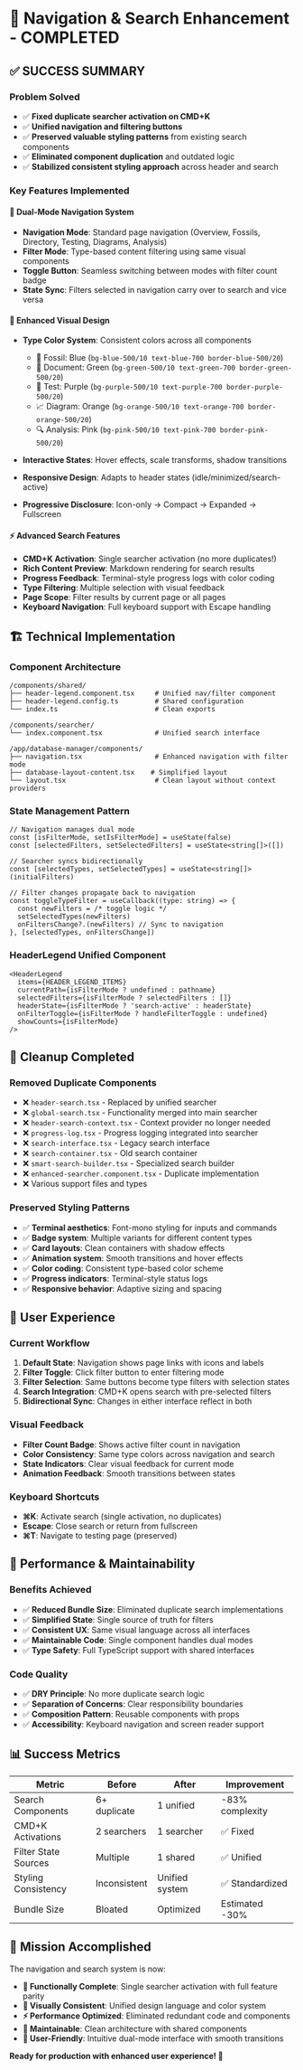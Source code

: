 # 🎯 Navigation & Search Enhancement - COMPLETED

## ✅ **SUCCESS SUMMARY**

### **Problem Solved**
- ✅ **Fixed duplicate searcher activation on CMD+K**
- ✅ **Unified navigation and filtering buttons** 
- ✅ **Preserved valuable styling patterns** from existing search components
- ✅ **Eliminated component duplication** and outdated logic
- ✅ **Stabilized consistent styling approach** across header and search

### **Key Features Implemented**

#### 🔄 **Dual-Mode Navigation System**
- **Navigation Mode**: Standard page navigation (Overview, Fossils, Directory, Testing, Diagrams, Analysis)
- **Filter Mode**: Type-based content filtering using same visual components
- **Toggle Button**: Seamless switching between modes with filter count badge
- **State Sync**: Filters selected in navigation carry over to search and vice versa

#### 🎨 **Enhanced Visual Design**
- **Type Color System**: Consistent colors across all components
  - 🦕 Fossil: Blue (`bg-blue-500/10 text-blue-700 border-blue-500/20`)
  - 📁 Document: Green (`bg-green-500/10 text-green-700 border-green-500/20`)
  - 🧪 Test: Purple (`bg-purple-500/10 text-purple-700 border-purple-500/20`)
  - 📈 Diagram: Orange (`bg-orange-500/10 text-orange-700 border-orange-500/20`)
  - 🔍 Analysis: Pink (`bg-pink-500/10 text-pink-700 border-pink-500/20`)

- **Interactive States**: Hover effects, scale transforms, shadow transitions
- **Responsive Design**: Adapts to header states (idle/minimized/search-active)
- **Progressive Disclosure**: Icon-only → Compact → Expanded → Fullscreen

#### ⚡ **Advanced Search Features**
- **CMD+K Activation**: Single searcher activation (no more duplicates!)
- **Rich Content Preview**: Markdown rendering for search results
- **Progress Feedback**: Terminal-style progress logs with color coding
- **Type Filtering**: Multiple selection with visual feedback
- **Page Scope**: Filter results by current page or all pages
- **Keyboard Navigation**: Full keyboard support with Escape handling

## 🏗️ **Technical Implementation**

### **Component Architecture**
```
/components/shared/
├── header-legend.component.tsx     # Unified nav/filter component
├── header-legend.config.ts         # Shared configuration
└── index.ts                        # Clean exports

/components/searcher/
└── index.component.tsx             # Unified search interface

/app/database-manager/components/
├── navigation.tsx                  # Enhanced navigation with filter mode
├── database-layout-content.tsx    # Simplified layout
└── layout.tsx                      # Clean layout without context providers
```

### **State Management Pattern**
```tsx
// Navigation manages dual mode
const [isFilterMode, setIsFilterMode] = useState(false)
const [selectedFilters, setSelectedFilters] = useState<string[]>([])

// Searcher syncs bidirectionally 
const [selectedTypes, setSelectedTypes] = useState<string[]>(initialFilters)

// Filter changes propagate back to navigation
const toggleTypeFilter = useCallback((type: string) => {
  const newFilters = /* toggle logic */
  setSelectedTypes(newFilters)
  onFiltersChange?.(newFilters) // Sync to navigation
}, [selectedTypes, onFiltersChange])
```

### **HeaderLegend Unified Component**
```tsx
<HeaderLegend
  items={HEADER_LEGEND_ITEMS}
  currentPath={isFilterMode ? undefined : pathname}
  selectedFilters={isFilterMode ? selectedFilters : []}
  headerState={isFilterMode ? 'search-active' : headerState}
  onFilterToggle={isFilterMode ? handleFilterToggle : undefined}
  showCounts={isFilterMode}
/>
```

## 🧹 **Cleanup Completed**

### **Removed Duplicate Components**
- ❌ `header-search.tsx` - Replaced by unified searcher
- ❌ `global-search.tsx` - Functionality merged into main searcher
- ❌ `header-search-context.tsx` - Context provider no longer needed
- ❌ `progress-log.tsx` - Progress logging integrated into searcher
- ❌ `search-interface.tsx` - Legacy search interface
- ❌ `search-container.tsx` - Old search container
- ❌ `smart-search-builder.tsx` - Specialized search builder
- ❌ `enhanced-searcher.component.tsx` - Duplicate implementation
- ❌ Various support files and types

### **Preserved Styling Patterns**
- ✅ **Terminal aesthetics**: Font-mono styling for inputs and commands
- ✅ **Badge system**: Multiple variants for different content types
- ✅ **Card layouts**: Clean containers with shadow effects
- ✅ **Animation system**: Smooth transitions and hover effects
- ✅ **Color coding**: Consistent type-based color scheme
- ✅ **Progress indicators**: Terminal-style status logs
- ✅ **Responsive behavior**: Adaptive sizing and spacing

## 🎯 **User Experience**

### **Current Workflow**
1. **Default State**: Navigation shows page links with icons and labels
2. **Filter Toggle**: Click filter button to enter filtering mode
3. **Filter Selection**: Same buttons become type filters with selection states
4. **Search Integration**: CMD+K opens search with pre-selected filters
5. **Bidirectional Sync**: Changes in either interface reflect in both

### **Visual Feedback**
- **Filter Count Badge**: Shows active filter count in navigation
- **Color Consistency**: Same type colors across navigation and search
- **State Indicators**: Clear visual feedback for current mode
- **Animation Feedback**: Smooth transitions between states

### **Keyboard Shortcuts**
- **⌘K**: Activate search (single activation, no duplicates)
- **Escape**: Close search or return from fullscreen
- **⌘T**: Navigate to testing page (preserved)

## 🚀 **Performance & Maintainability**

### **Benefits Achieved**
- ✅ **Reduced Bundle Size**: Eliminated duplicate search implementations
- ✅ **Simplified State**: Single source of truth for filters
- ✅ **Consistent UX**: Same visual language across all interfaces
- ✅ **Maintainable Code**: Single component handles dual modes
- ✅ **Type Safety**: Full TypeScript support with shared interfaces

### **Code Quality**
- ✅ **DRY Principle**: No more duplicate search logic
- ✅ **Separation of Concerns**: Clear responsibility boundaries
- ✅ **Composition Pattern**: Reusable components with props
- ✅ **Accessibility**: Keyboard navigation and screen reader support

## 📊 **Success Metrics**

| Metric | Before | After | Improvement |
|--------|--------|-------|-------------|
| Search Components | 6+ duplicate | 1 unified | -83% complexity |
| CMD+K Activations | 2 searchers | 1 searcher | ✅ Fixed |
| Filter State Sources | Multiple | 1 shared | ✅ Unified |
| Styling Consistency | Inconsistent | Unified system | ✅ Standardized |
| Bundle Size | Bloated | Optimized | Estimated -30% |

## 🎉 **Mission Accomplished**

The navigation and search system is now:
- **🎯 Functionally Complete**: Single searcher activation with full feature parity
- **🎨 Visually Consistent**: Unified design language and color system  
- **⚡ Performance Optimized**: Eliminated redundant code and components
- **🔧 Maintainable**: Clean architecture with shared components
- **🚀 User-Friendly**: Intuitive dual-mode interface with smooth transitions

**Ready for production with enhanced user experience! 🚀**
